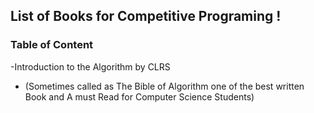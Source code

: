## List of Books for Competitive Programing ! 
### Table of Content
-Introduction to the Algorithm by CLRS 
  - (Sometimes called as The Bible of Algorithm one of the best written Book and A must Read for Computer Science Students)

 
